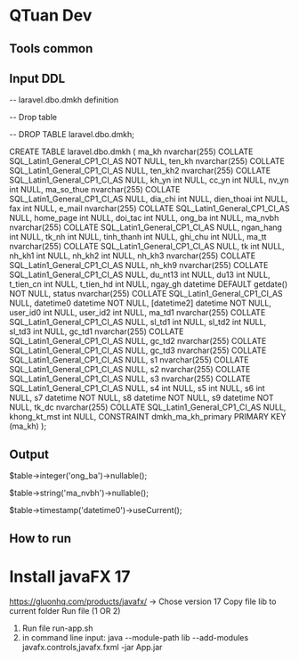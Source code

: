 # QTuan Dev
## Tools common


## Input DDL 

-- laravel.dbo.dmkh definition

-- Drop table

-- DROP TABLE laravel.dbo.dmkh;

CREATE TABLE laravel.dbo.dmkh (
	ma_kh nvarchar(255) COLLATE SQL_Latin1_General_CP1_CI_AS NOT NULL,
	ten_kh nvarchar(255) COLLATE SQL_Latin1_General_CP1_CI_AS NULL,
	ten_kh2 nvarchar(255) COLLATE SQL_Latin1_General_CP1_CI_AS NULL,
	kh_yn int NULL,
	cc_yn int NULL,
	nv_yn int NULL,
	ma_so_thue nvarchar(255) COLLATE SQL_Latin1_General_CP1_CI_AS NULL,
	dia_chi int NULL,
	dien_thoai int NULL,
	fax int NULL,
	e_mail nvarchar(255) COLLATE SQL_Latin1_General_CP1_CI_AS NULL,
	home_page int NULL,
	doi_tac int NULL,
	ong_ba int NULL,
	ma_nvbh nvarchar(255) COLLATE SQL_Latin1_General_CP1_CI_AS NULL,
	ngan_hang int NULL,
	tk_nh int NULL,
	tinh_thanh int NULL,
	ghi_chu int NULL,
	ma_tt nvarchar(255) COLLATE SQL_Latin1_General_CP1_CI_AS NULL,
	tk int NULL,
	nh_kh1 int NULL,
	nh_kh2 int NULL,
	nh_kh3 nvarchar(255) COLLATE SQL_Latin1_General_CP1_CI_AS NULL,
	nh_kh9 nvarchar(255) COLLATE SQL_Latin1_General_CP1_CI_AS NULL,
	du_nt13 int NULL,
	du13 int NULL,
	t_tien_cn int NULL,
	t_tien_hd int NULL,
	ngay_gh datetime DEFAULT getdate() NOT NULL,
	status nvarchar(255) COLLATE SQL_Latin1_General_CP1_CI_AS NULL,
	datetime0 datetime NOT NULL,
	[datetime2] datetime NOT NULL,
	user_id0 int NULL,
	user_id2 int NULL,
	ma_td1 nvarchar(255) COLLATE SQL_Latin1_General_CP1_CI_AS NULL,
	sl_td1 int NULL,
	sl_td2 int NULL,
	sl_td3 int NULL,
	gc_td1 nvarchar(255) COLLATE SQL_Latin1_General_CP1_CI_AS NULL,
	gc_td2 nvarchar(255) COLLATE SQL_Latin1_General_CP1_CI_AS NULL,
	gc_td3 nvarchar(255) COLLATE SQL_Latin1_General_CP1_CI_AS NULL,
	s1 nvarchar(255) COLLATE SQL_Latin1_General_CP1_CI_AS NULL,
	s2 nvarchar(255) COLLATE SQL_Latin1_General_CP1_CI_AS NULL,
	s3 nvarchar(255) COLLATE SQL_Latin1_General_CP1_CI_AS NULL,
	s4 int NULL,
	s5 int NULL,
	s6 int NULL,
	s7 datetime NOT NULL,
	s8 datetime NOT NULL,
	s9 datetime NOT NULL,
	tk_dc nvarchar(255) COLLATE SQL_Latin1_General_CP1_CI_AS NULL,
	khong_kt_mst int NULL,
	CONSTRAINT dmkh_ma_kh_primary PRIMARY KEY (ma_kh)
);

## Output

$table->integer('ong_ba')->nullable();

$table->string('ma_nvbh')->nullable();

$table->timestamp('datetime0')->useCurrent();


## How to run

# Install javaFX 17

https://gluonhq.com/products/javafx/ -> Chose version 17
Copy file lib to current folder
Run file (1 OR 2)
 1. Run file run-app.sh  
 2. in command line input: java --module-path lib --add-modules javafx.controls,javafx.fxml -jar App.jar

